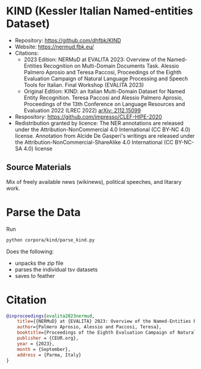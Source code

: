 # KIND (Kessler Italian Named-entities Dataset)

- Repository: https://github.com/dhfbk/KIND
- Website: https://nermud.fbk.eu/
- Citations: 
    - 2023 Edition: NERMuD at EVALITA 2023: Overview of the Named-Entities Recognition on Multi-Domain Documents Task. Alessio Palmero Aprosio and Teresa Paccosi, Proceedings of the Eighth Evaluation Campaign of Natural Language Processing and Speech Tools for Italian. Final Workshop (EVALITA 2023)
    - Original Edition: KIND: an Italian Multi-Domain Dataset for Named Entity Recognition. Teresa Paccosi and Alessio Palmero Aprosio, Proceedings of the 13th Conference on Language Resources and Evaluation 2022 (LREC 2022) [arXiv: 2112.15099](https://arxiv.org/abs/2112.15099)
- Respository: https://github.com/impresso/CLEF-HIPE-2020
- Redistribution granted by licence: The NER annotations are released under the Attribution-NonCommercial 4.0 International (CC BY-NC 4.0) license. Annotation from Alcide De Gasperi's writings are released under the Attribution-NonCommercial-ShareAlike 4.0 International (CC BY-NC-SA 4.0) license



## Source Materials

Mix of freely available news (wikinews), political speeches, and litarary work.

# Parse the Data

Run

```bash
python corpora/kind/parse_kind.py
```

Does the following:

- unpacks the zip file
- parses the individual tsv datasets
- saves to feather

# Citation

```bibtex
@inproceedings{evalita2023nermud,
    title={{NERMuD} at {EVALITA} 2023: Overview of the Named-Entities Recognition on Multi-Domain Documents Task},
    author={Palmero Aprosio, Alessio and Paccosi, Teresa},
    booktitle={Proceedings of the Eighth Evaluation Campaign of Natural Language Processing and Speech Tools for Italian. Final Workshop (EVALITA 2023)},
    publisher = {CEUR.org},
    year = {2023},
    month = {September},
    address = {Parma, Italy}
}
```
